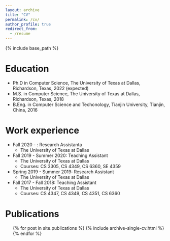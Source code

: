 ```yaml
---
layout: archive
title: "CV"
permalink: /cv/
author_profile: true
redirect_from:
  - /resume
---
```


{% include base_path %}

Education
======
* Ph.D in Computer Science, The University of Texas at Dallas, Richardson, Texas, 2022 (expected)
* M.S. in Computer Science, The University of Texas at Dallas, Richardson, Texas, 2018
* B.Eng. in Computer Science and Techonology, Tianjin University, Tianjin, China, 2016

Work experience
======
* Fall 2020 - : Research Assistanta
  * The University of Texas at Dallas
* Fall 2019 - Summer 2020: Teaching Assistant
  * The University of Texas at Dallas
  * Courses: CS 3305, CS 4349, CS 6360, SE 4359
* Spring 2019 - Summer 2019: Research Assistant
  * The University of Texas at Dallas
* Fall 2017 - Fall 2018: Teaching Assistant
  * The University of Texas at Dallas
  * Courses: CS 4347, CS 4349, CS 4351, CS 6360

Publications
======
  <ul>{% for post in site.publications %}
    {% include archive-single-cv.html %}
  {% endfor %}</ul>

<!---
Talks
======
  <ul>{% for post in site.talks %}
    {% include archive-single-talk-cv.html %}
  {% endfor %}</ul>
---> 
<!--- 
Teaching
======
  <ul>{% for post in site.teaching %}
    {% include archive-single-cv.html %}
  {% endfor %}</ul>
--->
<!---
Service and leadership
======
* 
--->
